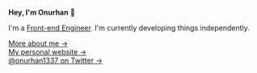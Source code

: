 **Hey, I'm Onurhan** 👋

I'm a [Front-end Engineer](https://www.linkedin.com/in/onurhan-demir/). I'm currently developing things independently.

[More about me &rarr;](https://onurhan.dev/about)<br />
[My personal website &rarr;](https://onurhan.dev)<br />
[@onurhan1337 on Twitter &rarr;](https://twitter.com/onurhan1337)
